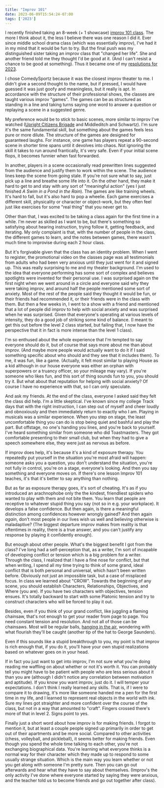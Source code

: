 ```yaml
---
title: "Improv 101"
date: 2023-06-09T15:54:24-07:00
tags: ['2023']
---
```


I recently finished taking an 8-week (+ 1 showcase) [improv 101 class](https://cszseattle.com/Education/).
The more I think about it, the less I believe there was one reason I did it.
Ever since middle school drama class (which was essentially improv), I've had it in my mind that it would be fun to try.
But the final push was my distinguished sister taking an improv class that "changed her life".
She and another friend told me they thought I'd be good at it.
(And I can't resist a chance to be good at something).
Thus it became one of my [resolutions for 2023](../resolutions-2023).

I chose ComedySportz because it was the closest improv theater to me.
I didn't give a second thought to the name, but if pressed, I would have guessed it was just goofy and meaningless, but it really is apt.
In accordance with the structure of their professional shows, the classes are taught various improv "games".
The games can be as structured as standing in a line and taking turns saying one word to answer a question or replaying a scene in a suggested genre.

My preference would be to stick to basic scenes, more similar to improv I've watched ([Upright Citizens Brigade](https://www.youtube.com/watch?v=P4HTxmqNTCY) and Middleditch and Schwartz).
I'm sure it's the same fundamental skill, but something about the games feels less pure or more dilute.
The structure of the games are designed for guaranteed laughs.
For instance, one game has players repeat a 90-second scene in shorter time spans until it devolves into chaos.
Not ignoring the skill it takes to run around frantically, it's very safe.
Even if your initial scene flops, it becomes funnier when fast forwarded.

In another, players in a scene occasionally read prewritten lines suggested from the audience and justify them to work within the scene.
The audience lines keep the scene from going stale.
If you're not sure what to say, just pick up a line and breathe some life into it.
On the other hand, they make it hard to get to and stay with any sort of "meaningful action" (yes I just finished *A Swim in a Pond in the Rain*).
The games are like training wheels.
It's hard to fall, but it's also hard to pop a wheelie.
Each game exercises a different skill, physicality or character or object-work, but they often feel just like exercises for some "real thing" that you never get to.

Other than that, I was excited to be taking a class again for the first time in a while.
I'm never as skilled as I want to be, but there's something so satisfying about hearing instruction, trying follow it, getting feedback, and iterating.
My only complaint is that, with the number of people in the class, the different games to learn, and the notes between games, there wasn't much time to improvise during each 2 hour class.

But it's forgivable given that the class has an identity problem.
When I went to register, the promotional video on the classes page was all testimonials from adults who had been very anxious until they just went for it and signed up.
This was really surprising to me and my theater background.
I'm used to the idea that everyone performing has some sort of complex and believes spotlights were invented for their personal use.
I was surprised again on the first night when we went around in a circle and everyone said why they were taking improv, and around half the people mentioned some sort of anxiety.
Most of the rest of the people said they thought it would be fun, or their friends had recommended it, or their friends were in the class with them.
But then a few weeks in, I went to a show with a friend and mentioned that a lot of people did improv to help with social anxiety and was surprised when he was surprised.
Given that everyone's operating at various levels of intensity, they do a good job of striking some kind of balance.
(I meant to get this out before the level 2 class started, but failing that, I now have the perspective that it in fact is more intense than the level 1 class).

I'm so enthused about the whole experience that I'm tempted to say everyone should do it, but of course that says more about me than about improv.
(And maybe more people would actually want to do it if I said something specific about who should and they see that it includes them).
To me, it was fun, like a game.
(Actually, it felt most similar to playing House as a kid although in our house everyone was either an orphan with superpowers or a truancy officer, so your mileage may vary).
If you're someone who likes fun, and this sort of thing sounds fun to you, you should try it.
But what about that reputation for helping with social anxiety?
Of course I have no experience with that, so I can only speculate.

And ask my friends.
At the end of the class, everyone I asked said they felt the class did help.
I'm a little skeptical.
I've known since my college Track days that with the right instruction, I can step out of myself and cheer loudly and obnoxiously and then immediately return to exactly who I am.
Playing in musicals was a similar experience.
When you step on stage, the least uncomfortable thing you can do is stop being quiet and bashful and play the part.
But offstage, no one's handing you lines, and you're back to yourself.
I've heard something similar from someone who did Toastmasters.
They got comfortable presenting to their small club, but when they had to give a speech somewhere else, they were just as nervous as before.

If improv does help, it's because it's a kind of exposure therapy.
You repeatedly put yourself in the situation you're most afraid will happen: someone asks you a question, you don't understand the situation, you're not fully in control, you're on a stage, everyone's looking.
And then you say something and everyone moves on.
If there's one lesson Improv 101 teaches, it's that it's better to say anything than nothing.

But as far as exposure therapy goes, it's sort of cheating.
It's as if you introduced an arachnophobe only the the kindest, friendliest spiders who wanted to play with them and not bite them.
You learn that people are receptive to whatever stupid thing you say (not so in e.g. your workplace).
It develops a false confidence.
But then again, is there a meaningful distinction among confidences however wrongly gained?
And then again *again*, don't most people in our lives wish us well and believing otherwise is maladaptive?
(The biggest departure improv makes from reality is that oftentimes in reality, there is a true answer, and you can't justify any response by playing it confidently enough).

But enough about other people.
What's the biggest benefit I got from the class?
I've long had a self-perception that, as a writer, I'm sort of incapable of developing conflict or tension which is a big problem for a writer.
Through the class, I realized that I have a fine nose for conflict, but that when writing, I spend all my time trying to think of some grand, ideal conflict that is both personal and universal, which hasn't been written before.
Obviously not just an impossible task, but a case of misplaced focus.
In class we learned about "CROW".
Towards the beginning of any scene, you should establish Characters, Relationships, Objectives, and Where (you are).
If you have two characters with objectives, tension ensues.
It's totally backward to start with some Platonic tension and try to construct characters who will be forced to play it out.

Besides, even if you think of your grand conflict, like juggling a flaming chainsaw, that's not enough to get your reader from page to page.
You need constant tension and resolution.
And not all of those can be chainsaws.
Most will be regular balls, [hanging in the air](https://www.asharperfocus.com/7thseal.htm), wondering with what flourish they'll be caught (another tip of the hat to George Saunders).

Even if this sounds like a stupid breakthrough to you, my point is that improv is rich enough that, if you do it, you'll have your own stupid realizations based on whatever goes on in your head.

If in fact you just want to get into improv, I'm not sure what you're doing reading me waffling on about whether or not it's worth it.
You can probably tell you might have to be patient with people who are less serious about it than you are (although I didn't notice any correlation between motivation and aptitude).
If you know you want improv, just do it.
I will temper your expectations.
I don't think I really learned any skills.
That is, if I were to compare it to drawing, it's more like someone handed me a pen for the first time in my life, and I learned to represent real objects in the world with ink.
Sure my lines got straighter and more confident over the course of the class, but not in a way that amounted to "craft".
Fingers crossed there's more of that in level 2.
Signs point to yes.

Finally just a short word about how improv is for making friends.
I forgot to mention it, but at least a couple people signed up primarily in order to get out of their apartments and be more social.
Compared to other activities (chess, volleyball, and pickleball), it seems better for making friends.
Even though you spend the whole time talking to each other, you're not exchanging biographical data.
You're learning what everyone thinks is a normal way for their character which they made up to respond to some usually strange situation.
Which is the main way you learn whether or not you get along with someone I'm pretty sure.
Then you can go out afterwards and hear what they have to say about themselves.
(Improv's the only activity I've done where everyone started by saying they were anxious, and the teacher told us to become friends and go out together after class).

